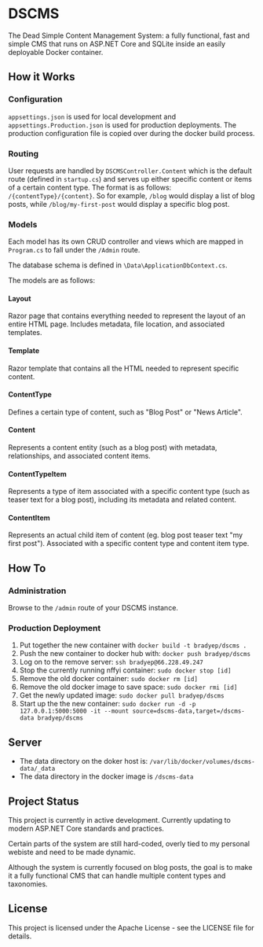 # DSCMS

The Dead Simple Content Management System: a fully functional, fast and simple CMS that runs on ASP.NET Core and SQLite inside an easily deployable Docker container.

## How it Works

### Configuration

`appsettings.json` is used for local development and `appsettings.Production.json` is used for production deployments. The production configuration file is copied over during the docker build process.

### Routing

User requests are handled by `DSCMSController.Content` which is the default route (defined in `startup.cs`) and serves up either specific content or items of a certain content type. The format is as follows: `/{contentType}/{content}`. So for example, `/blog` would display a list of blog posts, while `/blog/my-first-post` would display a specific blog post.

### Models

Each model has its own CRUD controller and views which are mapped in `Program.cs` to fall under the `/Admin` route.

The database schema is defined in `\Data\ApplicationDbContext.cs`. 

The models are as follows:

#### Layout

Razor page that contains everything needed to represent the layout of an entire HTML page. Includes metadata, file location, and associated templates.

#### Template

Razor template that contains all the HTML needed to represent specific content.

#### ContentType

Defines a certain type of content, such as "Blog Post" or "News Article".

#### Content

Represents a content entity (such as a blog post) with metadata, relationships, and associated content items.

#### ContentTypeItem

Represents a type of item associated with a specific content type (such as teaser text for a blog post), including its metadata and related content.

#### ContentItem

Represents an actual child item of content (eg. blog post teaser text "my first post"). Associated with a specific content type and content item type.

## How To

### Administration

Browse to the `/admin` route of your DSCMS instance. 

### Production Deployment

1. Put together the new container with `docker build -t bradyep/dscms .`
2. Push the new container to docker hub with: `docker push bradyep/dscms`
3. Log on to the remove server: `ssh bradyep@66.228.49.247`
4. Stop the currently running nffyi container: `sudo docker stop [id]`
5. Remove the old docker container: `sudo docker rm [id]`
6. Remove the old docker image to save space: `sudo docker rmi [id]`
7. Get the newly updated image: `sudo docker pull bradyep/dscms`
8. Start up the the new container: `sudo docker run -d -p 127.0.0.1:5000:5000 -it --mount source=dscms-data,target=/dscms-data bradyep/dscms`

## Server

* The data directory on the doker host is: `/var/lib/docker/volumes/dscms-data/_data`
* The data directory in the docker image is `/dscms-data`

## Project Status

This project is currently in active development. Currently updating to modern ASP.NET Core standards and practices. 

Certain parts of the system are still hard-coded, overly tied to my personal webiste and need to be made dynamic. 

Although the system is currently focused on blog posts, the goal is to make it a fully functional CMS that can handle multiple content types and taxonomies.

## License

This project is licensed under the Apache License - see the LICENSE file for details.
